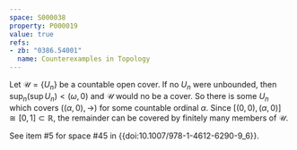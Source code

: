 ```yaml
---
space: S000038
property: P000019
value: true
refs:
- zb: "0386.54001"
  name: Counterexamples in Topology
---
```


Let $\mathcal{U} = \{U_n\}$ be a countable open cover. If no $U_n$ were unbounded, then $\sup_n (\sup U_n) < (\omega,0)$ and $\mathcal{U}$ would no be a cover. So there is some $U_n$ which covers $((\alpha,0),\rightarrow)$ for some countable ordinal $\alpha$. Since $[(0,0),(\alpha,0)] \cong [0,1] \subset \mathbb{R}$, the remainder can be covered by finitely many members of $\mathcal{U}$.

See item #5 for space #45 in {{doi:10.1007/978-1-4612-6290-9_6}}.
